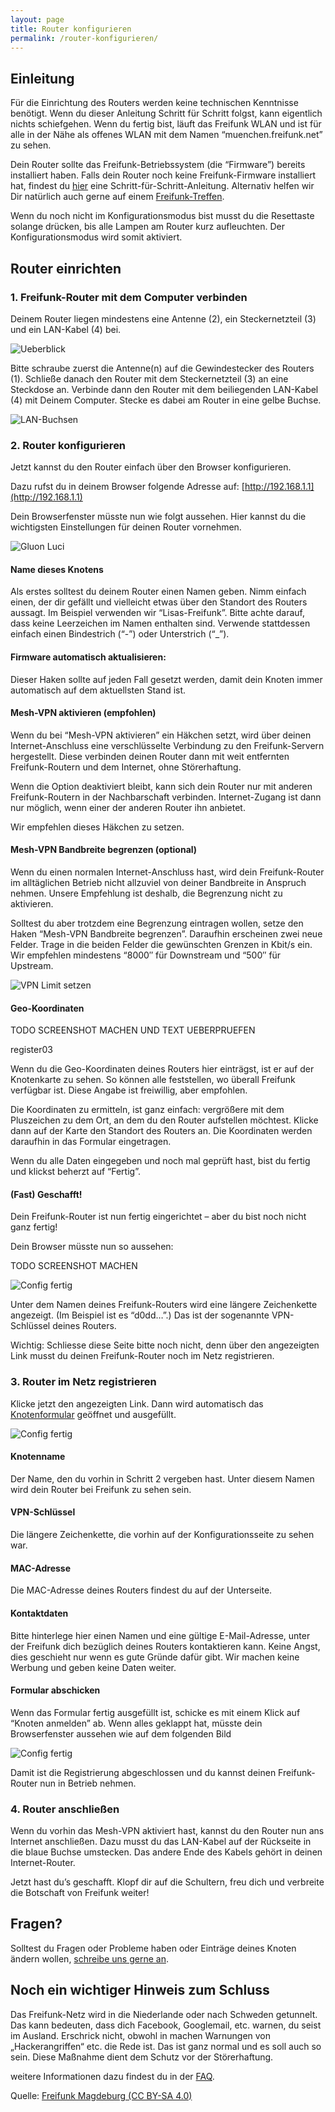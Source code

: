 ```yaml
---
layout: page
title: Router konfigurieren
permalink: /router-konfigurieren/
---
```


## Einleitung

Für die Einrichtung des Routers werden keine technischen Kenntnisse benötigt. Wenn du dieser Anleitung Schritt für Schritt folgst, kann eigentlich nichts schiefgehen. Wenn du fertig bist, läuft das Freifunk WLAN und ist für alle in der Nähe als offenes WLAN mit dem Namen “muenchen.freifunk.net” zu sehen.

Dein Router sollte das Freifunk-Betriebssystem (die “Firmware”) bereits installiert haben. Falls dein Router noch keine Freifunk-Firmware installiert hat, findest du [hier](/router-flashen/) eine Schritt-für-Schritt-Anleitung. Alternativ helfen wir Dir natürlich auch gerne auf einem [Freifunk-Treffen](/kontakt/).

Wenn du noch nicht im Konfigurationsmodus bist musst du die Resettaste solange drücken, bis alle Lampen am Router kurz aufleuchten. Der Konfigurationsmodus wird somit aktiviert.

## Router einrichten

### 1. Freifunk-Router mit dem Computer verbinden

Deinem Router liegen mindestens eine Antenne (2), ein Steckernetzteil (3) und ein LAN-Kabel (4) bei.

![Ueberblick](/assets/router-flashen/guide-17.jpg) 

Bitte schraube zuerst die Antenne(n) auf die Gewindestecker des Routers (1). Schließe danach den Router mit dem Steckernetzteil (3) an eine Steckdose an. Verbinde dann den Router mit dem beiliegenden LAN-Kabel (4) mit Deinem Computer. Stecke es dabei am Router in eine gelbe Buchse.

![LAN-Buchsen](/assets/router-flashen/guide-15.jpg)

### 2. Router konfigurieren

Jetzt kannst du den Router einfach über den Browser konfigurieren.

Dazu rufst du in deinem Browser folgende Adresse auf: [http://192.168.1.1](http://192.168.1.1)

Dein Browserfenster müsste nun wie folgt aussehen. Hier kannst du die wichtigsten Einstellungen für deinen Router vornehmen.

![Gluon Luci](/assets/router-konfigurieren/gluon01.png)

#### Name dieses Knotens
Als erstes solltest du deinem Router einen Namen geben. Nimm einfach einen, der dir gefällt und vielleicht etwas über den Standort des Routers aussagt. Im Beispiel verwenden wir “Lisas-Freifunk”. Bitte achte darauf, dass keine Leerzeichen im Namen enthalten sind. Verwende stattdessen einfach einen Bindestrich (“-”) oder Unterstrich (“_”).

#### Firmware automatisch aktualisieren:
Dieser Haken sollte auf jeden Fall gesetzt werden, damit dein Knoten immer automatisch auf dem aktuellsten Stand ist.

#### Mesh-VPN aktivieren (empfohlen)
Wenn du bei “Mesh-VPN aktivieren” ein Häkchen setzt, wird über deinen Internet-Anschluss eine verschlüsselte Verbindung zu den Freifunk-Servern hergestellt. Diese verbinden deinen Router dann mit weit entfernten Freifunk-Routern und dem Internet, ohne Störerhaftung.

Wenn die Option deaktiviert bleibt, kann sich dein Router nur mit anderen Freifunk-Routern in der Nachbarschaft verbinden. Internet-Zugang ist dann nur möglich, wenn einer der anderen Router ihn anbietet.

Wir empfehlen dieses Häkchen zu setzen.

#### Mesh-VPN Bandbreite begrenzen (optional)
Wenn du einen normalen Internet-Anschluss hast, wird dein Freifunk-Router im alltäglichen Betrieb nicht allzuviel von deiner Bandbreite in Anspruch nehmen. Unsere Empfehlung ist deshalb, die Begrenzung nicht zu aktivieren.

Solltest du aber trotzdem eine Begrenzung eintragen wollen, setze den Haken “Mesh-VPN Bandbreite begrenzen”. Daraufhin erscheinen zwei neue Felder. Trage in die beiden Felder die gewünschten Grenzen in Kbit/s ein. Wir empfehlen mindestens “8000″ für Downstream und “500″ für Upstream.

![VPN Limit setzen](/assets/router-konfigurieren/configmode-vpnlimit.png)

#### Geo-Koordinaten

TODO SCREENSHOT MACHEN UND TEXT UEBERPRUEFEN

register03

Wenn du die Geo-Koordinaten deines Routers hier einträgst, ist er auf der Knotenkarte zu sehen. So können alle feststellen, wo überall Freifunk verfügbar ist. Diese Angabe ist freiwillig, aber empfohlen.

Die Koordinaten zu ermitteln, ist ganz einfach: vergrößere mit dem Pluszeichen zu dem Ort, an dem du den Router aufstellen möchtest. Klicke dann auf der Karte den Standort des Routers an. Die Koordinaten werden daraufhin in das Formular eingetragen.


Wenn du alle Daten eingegeben und noch mal geprüft hast, bist du fertig und klickst beherzt auf “Fertig”.

#### (Fast) Geschafft!

Dein Freifunk-Router ist nun fertig eingerichtet – aber du bist noch nicht ganz fertig!

Dein Browser müsste nun so aussehen:

TODO SCREENSHOT MACHEN

![Config fertig](/assets/router-konfigurieren/register-finish.png)

Unter dem Namen deines Freifunk-Routers wird eine längere Zeichenkette angezeigt. (Im Beispiel ist es “d0dd…”.) Das ist der sogenannte VPN-Schlüssel deines Routers.

Wichtig: Schliesse diese Seite bitte noch nicht, denn über den angezeigten Link musst du deinen Freifunk-Router noch im Netz registrieren.

### 3. Router im Netz registrieren

Klicke jetzt den angezeigten Link. Dann wird automatisch das [Knotenformular](http://key.freifunk-muenchen.de) geöffnet und ausgefüllt.

![Config fertig](/assets/router-konfigurieren/register01.png)

#### Knotenname

Der Name, den du vorhin in Schritt 2 vergeben hast. Unter diesem Namen wird dein Router bei Freifunk zu sehen sein.

#### VPN-Schlüssel

Die längere Zeichenkette, die vorhin auf der Konfigurationsseite zu sehen war.

#### MAC-Adresse

Die MAC-Adresse deines Routers findest du auf der Unterseite.

#### Kontaktdaten

Bitte hinterlege hier einen Namen und eine gültige E-Mail-Adresse, unter der Freifunk dich bezüglich deines Routers kontaktieren kann. Keine Angst, dies geschieht nur wenn es gute Gründe dafür gibt. Wir machen keine Werbung und geben keine Daten weiter.

#### Formular abschicken

Wenn das Formular fertig ausgefüllt ist, schicke es mit einem Klick auf “Knoten anmelden” ab. Wenn alles geklappt hat, müsste dein Browserfenster aussehen wie auf dem folgenden Bild

![Config fertig](/assets/router-konfigurieren/register02.png)

Damit ist die Registrierung abgeschlossen und du kannst deinen Freifunk-Router nun in Betrieb nehmen.

### 4. Router anschließen

Wenn du vorhin das Mesh-VPN aktiviert hast, kannst du den Router nun ans Internet anschließen. Dazu musst du das LAN-Kabel auf der Rückseite in die blaue Buchse umstecken. Das andere Ende des Kabels gehört in deinen Internet-Router.

Jetzt hast du’s geschafft. Klopf dir auf die Schultern, freu dich und verbreite die Botschaft von Freifunk weiter!

## Fragen?

Solltest du Fragen oder Probleme haben oder Einträge deines Knoten ändern wollen, [schreibe uns gerne an](/kontakt/).

## Noch ein wichtiger Hinweis zum Schluss

Das Freifunk-Netz wird in die Niederlande oder nach Schweden getunnelt. Das kann bedeuten, dass dich Facebook, Googlemail, etc. warnen, du seist im Ausland. Erschrick nicht, obwohl in machen Warnungen von „Hackerangriffen“ etc. die Rede ist. Das ist ganz normal und es soll auch so sein. Diese Maßnahme dient dem Schutz vor der Störerhaftung.

weitere Informationen dazu findest du in der [FAQ](/faq/).

Quelle: [Freifunk Magdeburg (CC BY-SA 4.0)](http://md.freifunk.net)